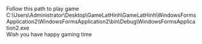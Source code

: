 Follow this path to play game C:\Users\Administrator\Desktop\GameLatHinh\GameLatHinh\WindowsFormsApplication2\WindowsFormsApplication2\bin\Debug\WindowsFormsApplication2.exe      
Wish you have happy gaming time
